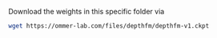 Download the weights in this specific folder via


```bash
wget https://ommer-lab.com/files/depthfm/depthfm-v1.ckpt
```